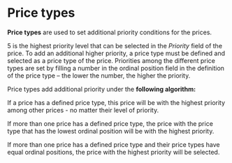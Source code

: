 # Price types

**Price types** are used to set additional priority conditions for the prices. 

5 is the highest priority level that can be selected in the *Priority* field of the price. To add an additional higher priority, a price type must be defined and selected as a price type of the price. Priorities among the different price types are set by filling a number in the ordinal position field in the definition of the price type – the lower the number, the higher the priority.

Price types add additional priority under the **following algorithm:**

If a price has a defined price type, this price will be with the highest priority among other prices - no matter their level of priority. 

If more than one price has a defined price type, the price with the price type that has the lowest ordinal position will be with the highest priority.

If more than one price has a defined price type and their price types have equal ordinal positions, the price with the highest priority will be selected.
